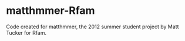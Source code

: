 matthmmer-Rfam
==============

Code created for matthmmer, the 2012 summer student project by Matt Tucker for Rfam.